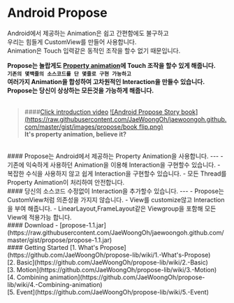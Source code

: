# Android Propose
<i class="icon-cog"></i> 
Android에서 제공하는 Animation은 쉽고 간편함에도 불구하고<br>
우리는 힘들게 CustomView를 만들어 사용합니다.<br>
Animation은 Touch 입력같은 동적인 조작을 할수 없기 때문입니다.

**Propose는 놀랍게도 [Property animation](http://developer.android.com/guide/topics/graphics/prop-animation.html)에 Touch 조작을 할수 있게 해줍니다.<br>
```기존의 몇백줄의 소스코드를 단 몇줄로 구현 가능하고```<br>
여러가지 Animation을 합성하여 고차원적인 Interaction을 만들수 있습니다.<br>
Propose는 당신이 상상하는 모든것을 가능하게 해줍니다.**
<br><br>

> ####[Click introduction video](https://youtu.be/n1TEWNcg8nI)
[![Android Propose Story book](https://raw.githubusercontent.com/JaeWoongOh/jaewoongoh.github.com/master/gist/images/propose/book flip.png)](https://youtu.be/n1TEWNcg8nI)<br>
**It's property animation, believe it?**

<br>
#### Propose는 Android에서 제공하는 Property Animation을 사용합니다.
---
- 기존에 익숙하게 사용하던 Animation을 이용해 Interaction을 구현할수 있습니다.
- 복잡한 수식을 사용하지 않고 쉽게 Interaction을 구현할수 있습니다.
- 모든 Thread를 Property Animation이 처리하여 안전합니다.

<br>
#### 당신의 소스코드 수정없이 Interaction을 추가할수 있습니다.
---
- Propose는 CustomView처럼 의존성을 가지지 않습니다.
- View를 customize않고 Interaction을 부여 해줍니다.
- LinearLayout,FrameLayout같은 Viewgroup을 포함해 모든 View에 적용가능 합니다.

<br>
#### Download
- [propose-1.1.jar](https://raw.githubusercontent.com/JaeWoongOh/jaewoongoh.github.com/master/gist/propose/propose-1.1.jar)

<br>
#### Getting Started
[1. What's Propose](https://github.com/JaeWoongOh/propose-lib/wiki/1.-What's-Propose)<br>
[2. Basic](https://github.com/JaeWoongOh/propose-lib/wiki/2.-Basic)<br>
[3. Motion](https://github.com/JaeWoongOh/propose-lib/wiki/3.-Motion)<br>
[4. Combining animation](https://github.com/JaeWoongOh/propose-lib/wiki/4.-Combining-animation)<br>
[5. Event](https://github.com/JaeWoongOh/propose-lib/wiki/5.-Event)<br>

<br><br><br>
